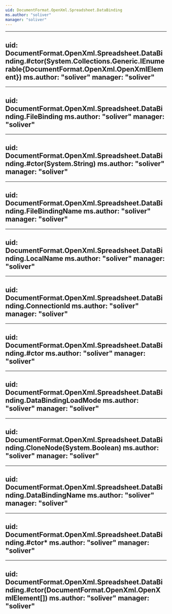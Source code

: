 ```yaml
---
uid: DocumentFormat.OpenXml.Spreadsheet.DataBinding
ms.author: "soliver"
manager: "soliver"
---
```


---
uid: DocumentFormat.OpenXml.Spreadsheet.DataBinding.#ctor(System.Collections.Generic.IEnumerable{DocumentFormat.OpenXml.OpenXmlElement})
ms.author: "soliver"
manager: "soliver"
---

---
uid: DocumentFormat.OpenXml.Spreadsheet.DataBinding.FileBinding
ms.author: "soliver"
manager: "soliver"
---

---
uid: DocumentFormat.OpenXml.Spreadsheet.DataBinding.#ctor(System.String)
ms.author: "soliver"
manager: "soliver"
---

---
uid: DocumentFormat.OpenXml.Spreadsheet.DataBinding.FileBindingName
ms.author: "soliver"
manager: "soliver"
---

---
uid: DocumentFormat.OpenXml.Spreadsheet.DataBinding.LocalName
ms.author: "soliver"
manager: "soliver"
---

---
uid: DocumentFormat.OpenXml.Spreadsheet.DataBinding.ConnectionId
ms.author: "soliver"
manager: "soliver"
---

---
uid: DocumentFormat.OpenXml.Spreadsheet.DataBinding.#ctor
ms.author: "soliver"
manager: "soliver"
---

---
uid: DocumentFormat.OpenXml.Spreadsheet.DataBinding.DataBindingLoadMode
ms.author: "soliver"
manager: "soliver"
---

---
uid: DocumentFormat.OpenXml.Spreadsheet.DataBinding.CloneNode(System.Boolean)
ms.author: "soliver"
manager: "soliver"
---

---
uid: DocumentFormat.OpenXml.Spreadsheet.DataBinding.DataBindingName
ms.author: "soliver"
manager: "soliver"
---

---
uid: DocumentFormat.OpenXml.Spreadsheet.DataBinding.#ctor*
ms.author: "soliver"
manager: "soliver"
---

---
uid: DocumentFormat.OpenXml.Spreadsheet.DataBinding.#ctor(DocumentFormat.OpenXml.OpenXmlElement[])
ms.author: "soliver"
manager: "soliver"
---
